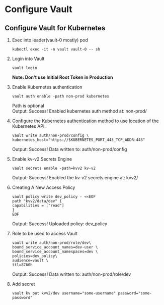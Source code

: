 # Configure Vault

## Configure Vault for Kubernetes

1. Exec into leader(vault-0 mostly) pod
    ```
    kubectl exec -it -n vault vault-0 -- sh
    ```
2. Login into Vault
    ```
    vault login
    ```
    **Note: Don't use Initial Root Token in Production**
3. Enable Kubernetes authentication
    ```
    vault auth enable -path non-prod kubernetes
    ```
    Path is optional<br>
    Output:
        Success! Enabled kubernetes auth method at: non-prod/

4. Configure the Kubernetes authentication method to use location of the Kubernetes API.
    ```
    vault write auth/non-prod/config \
    kubernetes_host="https://$KUBERNETES_PORT_443_TCP_ADDR:443"
    ```
    Output:
        Success! Data written to: auth/non-prod/config

5. Enable kv-v2 Secrets Engine
    ```
    vault secrets enable -path=kvv2 kv-v2
    ```
    Output:
        Success! Enabled the kv-v2 secrets engine at: kvv2/
6. Creating A New Access Policy
    ```
    vault policy write dev_policy - <<EOF
    path "kvv2/data/dev" {
    capabilities = ["read"]
    }
    EOF
    ```
    Output:
        Success! Uploaded policy: dev_policy
7. Role to be used to access Vault
    ```
    vault write auth/non-prod/role/dev\
    bound_service_account_names=dev-user \
    bound_service_account_namespaces=dev \
    policies=dev_policy\
    audience=vault \
    ttl=8760h
    ```
    Output:
        Success! Data written to: auth/non-prod/role/dev
8. Add secret
    ```
    vault kv put kvv2/dev username="some-username" password="some-password"
    ```